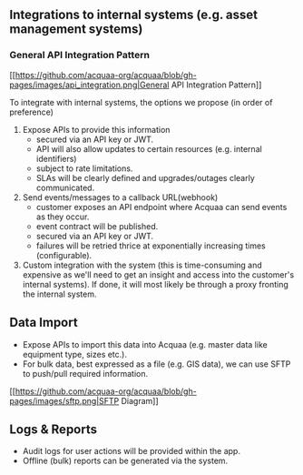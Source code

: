 ## Integrations to internal systems (e.g. asset management systems)

### General API Integration Pattern
[[https://github.com/acquaa-org/acquaa/blob/gh-pages/images/api_integration.png|General API Integration Pattern]]

To integrate with internal systems, the options we propose (in order of preference)

1. Expose APIs to provide this information
   - secured via an API key or JWT.
   - API will also allow updates to certain resources (e.g. internal identifiers)
   - subject to rate limitations.
   - SLAs will be clearly defined and upgrades/outages clearly communicated.
2. Send events/messages to a callback URL(webhook)
   - customer exposes an API endpoint where Acquaa can send events as they occur.
   - event contract will be published.
   - secured via an API key or JWT.
   - failures will be retried thrice at exponentially increasing times (configurable).
3. Custom integration with the system (this is time-consuming and expensive as we'll need to get an insight and access into the customer's internal systems). If done, it will most likely be through a proxy fronting the internal system.

## Data Import
- Expose APIs to import this data into Acquaa (e.g. master data like equipment type, sizes etc.).
- For bulk data, best expressed as a file (e.g. GIS data), we can use SFTP to push/pull required information.

[[https://github.com/acquaa-org/acquaa/blob/gh-pages/images/sftp.png|SFTP Diagram]]

## Logs & Reports
- Audit logs for user actions will be provided within the app.
- Offline (bulk) reports can be generated via the system.
